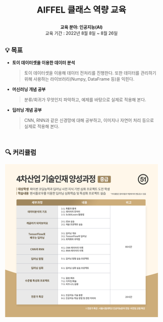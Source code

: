 <div width="100%" height="100%" align="center">
  
<h1 align="center">
  <p align="center">AIFFEL 클래스 역량 교육</p>
  <a href="https://docusaurus.io">
  </a>
</h1>
  
  
<b>교육 분야: 인공지능(AI)</b></br>
교육 기간 : 2022년 8월 8일 ~ 8월 26일</b> 

</div>

## :bulb: 목표

- **토이 데이터셋을 이용한 데이터 분석**

  > 토이 데이터셋을 이용해 데이터 전처리를 진행한다. 또한 데이터를 관리하기 위해 사용하는 라이브러리(Numpy, DataFrame 등)을 익힌다.

- **머신러닝 개념 공부**

  > 분류/회귀가 무엇인지 파악하고, 예제를 바탕으로 실제로 적용해 본다.

- **딥러닝 개념 공부**

  > CNN, RNN과 같은 신경망에 대해 공부하고, 이미지나 자연어 처리 등으로 실제로 적용해 본다.

</br>


## :mag: 커리큘럼

![4차산업 기술인재 양성과정 중급 커리큘럼](curriculum.jpg)

</br>